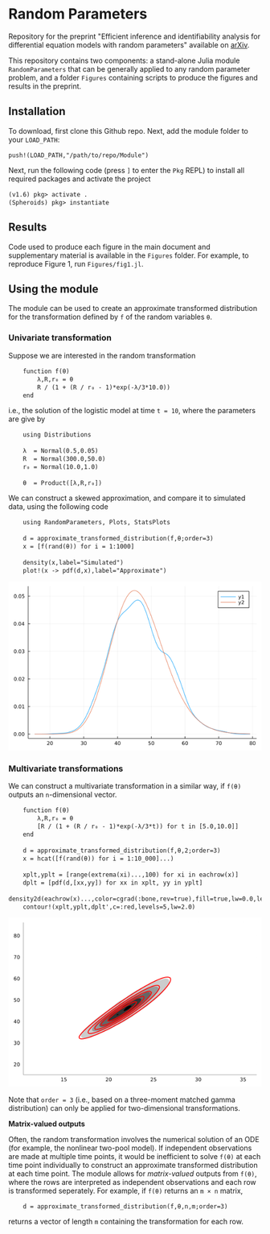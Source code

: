 # Random Parameters

Repository for the preprint "Efficient inference and identifiability analysis for differential equation models with random parameters" available on [arXiv](https://arxiv.org/abs/2207.10267).

This repository contains two components: a stand-alone Julia module `RandomParameters` that can be generally applied to any random parameter problem, and a folder `Figures` containing scripts to produce the figures and results in the preprint.

## Installation

To download, first clone this Github repo. Next, add the module folder to your `LOAD_PATH`:
```
push!(LOAD_PATH,"/path/to/repo/Module")
```
Next, run the following code (press `]` to enter the `Pkg` REPL) to install all required packages and activate the project
```
(v1.6) pkg> activate .
(Spheroids) pkg> instantiate
```


## Results

Code used to produce each figure in the main document and supplementary material is available in the `Figures` folder. For example, to reproduce Figure 1, run `Figures/fig1.jl`.


## Using the module

The module can be used to create an approximate transformed distribution for the transformation defined by `f` of the random variables `θ`.  

### Univariate transformation

Suppose we are interested in the random transformation 
```
    function f(θ)
        λ,R,r₀ = θ
        R / (1 + (R / r₀ - 1)*exp(-λ/3*10.0))
    end
```
i.e., the solution of the logistic model at time `t = 10`, where the parameters are give by
```
    using Distributions

    λ  = Normal(0.5,0.05)
    R  = Normal(300.0,50.0)
    r₀ = Normal(10.0,1.0)
    
    θ  = Product([λ,R,r₀])
```

We can construct a skewed approximation, and compare it to simulated data, using the following code
```
    using RandomParameters, Plots, StatsPlots

    d = approximate_transformed_distribution(f,θ;order=3)
    x = [f(rand(θ)) for i = 1:1000]

    density(x,label="Simulated")
    plot!(x -> pdf(d,x),label="Approximate")
```
![](univariate_example.png)

### Multivariate transformations

We can construct a multivariate transformation in a similar way, if `f(θ)` outputs an `n`-dimensional vector.
```
    function f(θ)
        λ,R,r₀ = θ
        [R / (1 + (R / r₀ - 1)*exp(-λ/3*t)) for t in [5.0,10.0]]
    end

    d = approximate_transformed_distribution(f,θ,2;order=3)
    x = hcat([f(rand(θ)) for i = 1:10_000]...)

    xplt,yplt = [range(extrema(xi)...,100) for xi in eachrow(x)]
    dplt = [pdf(d,[xx,yy]) for xx in xplt, yy in yplt]
    density2d(eachrow(x)...,color=cgrad(:bone,rev=true),fill=true,lw=0.0,levels=5)
    contour!(xplt,yplt,dplt',c=:red,levels=5,lw=2.0)
```
![](bivariate_example.png)

Note that `order = 3` (i.e., based on a three-moment matched gamma distribution) can only be applied for two-dimensional transformations. 

__Matrix-valued outputs__

Often, the random transformation involves the numerical solution of an ODE (for example, the nonlinear two-pool model). If independent observations are made at multiple time points, it would be inefficient to solve `f(θ)` at each time point individually to construct an approximate transformed distribution at each time point. The module allows for _matrix-valued_ outputs from `f(θ)`, where the rows are interpreted as independent observations and each row is transformed seperately. For example, if `f(θ)` returns an `m × n` matrix,
```
    d = approximate_transformed_distribution(f,θ,n,m;order=3)
```
returns a vector of length `m` containing the transformation for each row.
